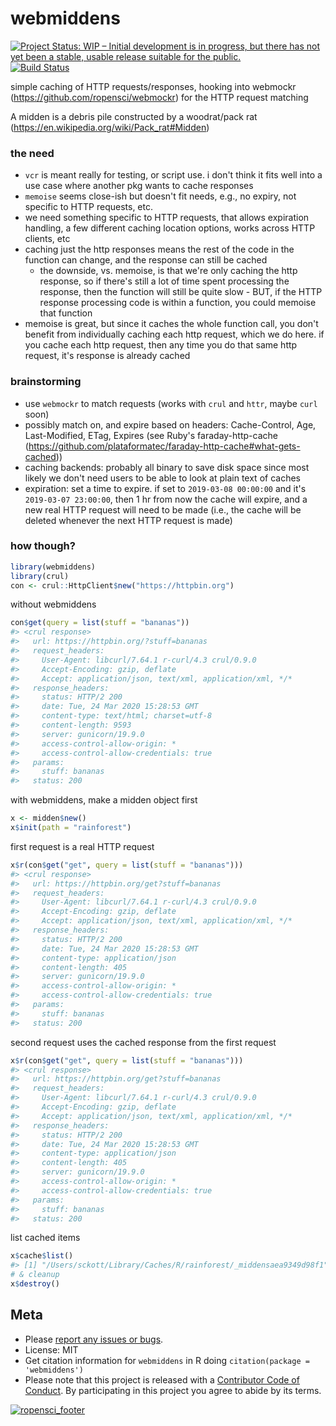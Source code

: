 webmiddens
==========




[![Project Status: WIP – Initial development is in progress, but there has not yet been a stable, usable release suitable for the public.](https://www.repostatus.org/badges/latest/wip.svg)](https://www.repostatus.org/#wip)
[![Build Status](https://travis-ci.com/ropenscilabs/webmiddens.svg?branch=master)](https://travis-ci.com/ropenscilabs/webmiddens)

simple caching of HTTP requests/responses, hooking into webmockr (https://github.com/ropensci/webmockr)
for the HTTP request matching

A midden is a debris pile constructed by a woodrat/pack rat (https://en.wikipedia.org/wiki/Pack_rat#Midden)

### the need

- `vcr` is meant really for testing, or script use. i don't think it fits
well into a use case where another pkg wants to cache responses
- `memoise` seems close-ish but doesn't fit needs, e.g., no expiry, not specific
to HTTP requests, etc.
- we need something specific to HTTP requests, that allows expiration handling, a few different caching location options, works across HTTP clients, etc
- caching just the http responses means the rest of the code in the function can change, and the response can still be cached
    - the downside, vs. memoise, is that we're only caching the http response, so if there's still a lot of time spent processing the response, then the function will still be quite slow - BUT, if the HTTP response processing code is within a function, you could memoise that function
- memoise is great, but since it caches the whole function call, you don't benefit from individually caching each http request, which we do here. if you cache each http request, then any time you do that same http request, it's response is already cached

### brainstorming

- use `webmockr` to match requests (works with `crul` and `httr`, maybe `curl` soon)
- possibly match on, and expire based on headers: Cache-Control, Age, Last-Modified,
ETag, Expires (see Ruby's faraday-http-cache (https://github.com/plataformatec/faraday-http-cache#what-gets-cached))
- caching backends: probably all binary to save disk space since most likely
we don't need users to be able to look at plain text of caches
- expiration: set a time to expire. if set to `2019-03-08 00:00:00` and it's
`2019-03-07 23:00:00`, then 1 hr from now the cache will expire, and a new real HTTP
request will need to be made (i.e., the cache will be deleted whenever the next
HTTP request is made)

### how though?


```r
library(webmiddens)
library(crul)
con <- crul::HttpClient$new("https://httpbin.org")
```

without webmiddens


```r
con$get(query = list(stuff = "bananas"))
#> <crul response> 
#>   url: https://httpbin.org/?stuff=bananas
#>   request_headers: 
#>     User-Agent: libcurl/7.64.1 r-curl/4.3 crul/0.9.0
#>     Accept-Encoding: gzip, deflate
#>     Accept: application/json, text/xml, application/xml, */*
#>   response_headers: 
#>     status: HTTP/2 200 
#>     date: Tue, 24 Mar 2020 15:28:53 GMT
#>     content-type: text/html; charset=utf-8
#>     content-length: 9593
#>     server: gunicorn/19.9.0
#>     access-control-allow-origin: *
#>     access-control-allow-credentials: true
#>   params: 
#>     stuff: bananas
#>   status: 200
```

with webmiddens, make a midden object first


```r
x <- midden$new()
x$init(path = "rainforest")
```



first request is a real HTTP request


```r
x$r(con$get("get", query = list(stuff = "bananas")))
#> <crul response> 
#>   url: https://httpbin.org/get?stuff=bananas
#>   request_headers: 
#>     User-Agent: libcurl/7.64.1 r-curl/4.3 crul/0.9.0
#>     Accept-Encoding: gzip, deflate
#>     Accept: application/json, text/xml, application/xml, */*
#>   response_headers: 
#>     status: HTTP/2 200 
#>     date: Tue, 24 Mar 2020 15:28:53 GMT
#>     content-type: application/json
#>     content-length: 405
#>     server: gunicorn/19.9.0
#>     access-control-allow-origin: *
#>     access-control-allow-credentials: true
#>   params: 
#>     stuff: bananas
#>   status: 200
```

second request uses the cached response from the first request


```r
x$r(con$get("get", query = list(stuff = "bananas")))
#> <crul response> 
#>   url: https://httpbin.org/get?stuff=bananas
#>   request_headers: 
#>     User-Agent: libcurl/7.64.1 r-curl/4.3 crul/0.9.0
#>     Accept-Encoding: gzip, deflate
#>     Accept: application/json, text/xml, application/xml, */*
#>   response_headers: 
#>     status: HTTP/2 200 
#>     date: Tue, 24 Mar 2020 15:28:53 GMT
#>     content-type: application/json
#>     content-length: 405
#>     server: gunicorn/19.9.0
#>     access-control-allow-origin: *
#>     access-control-allow-credentials: true
#>   params: 
#>     stuff: bananas
#>   status: 200
```

list cached items


```r
x$cache$list()
#> [1] "/Users/sckott/Library/Caches/R/rainforest/_middensaea9349d98f1"
# & cleanup
x$destroy()
```

## Meta

* Please [report any issues or bugs](https://github.com/ropensci/webmiddens/issues).
* License: MIT
* Get citation information for `webmiddens` in R doing `citation(package = 'webmiddens')`
* Please note that this project is released with a [Contributor Code of Conduct][coc].
By participating in this project you agree to abide by its terms.

[![ropensci_footer](https://ropensci.org/public_images/github_footer.png)](https://ropensci.org)

[coc]: https://github.com/ropenscilabs/webmiddens/blob/master/CODE_OF_CONDUCT.md
